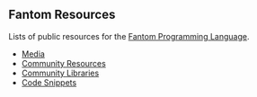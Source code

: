 ## Fantom Resources

Lists of public resources for the [Fantom Programming Language](https://fantom-lang.org/).

 - [Media](/Media.md)
 - [Community Resources](/Community%20Resources.md)
 - [Community Libraries](/Community%20Libraries.md)
 - [Code Snippets](/Code%20Snippets.md)
